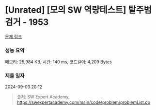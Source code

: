 # [Unrated] [모의 SW 역량테스트] 탈주범 검거 - 1953 

[문제 링크](https://swexpertacademy.com/main/code/problem/problemDetail.do?contestProbId=AV5PpLlKAQ4DFAUq) 

### 성능 요약

메모리: 25,984 KB, 시간: 140 ms, 코드길이: 4,209 Bytes

### 제출 일자

2024-09-03 20:12



> 출처: SW Expert Academy, https://swexpertacademy.com/main/code/problem/problemList.do
